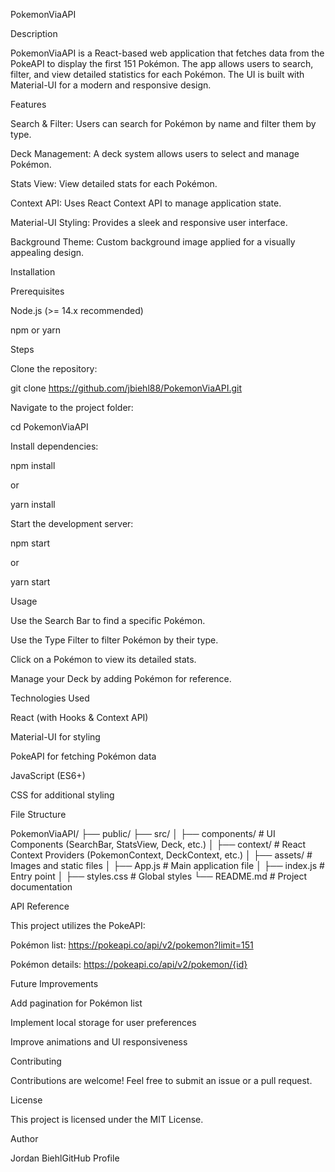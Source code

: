 PokemonViaAPI

Description

PokemonViaAPI is a React-based web application that fetches data from the PokeAPI to display the first 151 Pokémon. The app allows users to search, filter, and view detailed statistics for each Pokémon. The UI is built with Material-UI for a modern and responsive design.

Features

Search & Filter: Users can search for Pokémon by name and filter them by type.

Deck Management: A deck system allows users to select and manage Pokémon.

Stats View: View detailed stats for each Pokémon.

Context API: Uses React Context API to manage application state.

Material-UI Styling: Provides a sleek and responsive user interface.

Background Theme: Custom background image applied for a visually appealing design.

Installation

Prerequisites

Node.js (>= 14.x recommended)

npm or yarn

Steps

Clone the repository:

git clone https://github.com/jbiehl88/PokemonViaAPI.git

Navigate to the project folder:

cd PokemonViaAPI

Install dependencies:

npm install

or

yarn install

Start the development server:

npm start

or

yarn start

Usage

Use the Search Bar to find a specific Pokémon.

Use the Type Filter to filter Pokémon by their type.

Click on a Pokémon to view its detailed stats.

Manage your Deck by adding Pokémon for reference.

Technologies Used

React (with Hooks & Context API)

Material-UI for styling

PokeAPI for fetching Pokémon data

JavaScript (ES6+)

CSS for additional styling

File Structure

PokemonViaAPI/
├── public/
├── src/
│   ├── components/    # UI Components (SearchBar, StatsView, Deck, etc.)
│   ├── context/       # React Context Providers (PokemonContext, DeckContext, etc.)
│   ├── assets/        # Images and static files
│   ├── App.js         # Main application file
│   ├── index.js       # Entry point
│   ├── styles.css     # Global styles
└── README.md          # Project documentation

API Reference

This project utilizes the PokeAPI:

Pokémon list: https://pokeapi.co/api/v2/pokemon?limit=151

Pokémon details: https://pokeapi.co/api/v2/pokemon/{id}

Future Improvements

Add pagination for Pokémon list

Implement local storage for user preferences

Improve animations and UI responsiveness

Contributing

Contributions are welcome! Feel free to submit an issue or a pull request.

License

This project is licensed under the MIT License.

Author

Jordan BiehlGitHub Profile


